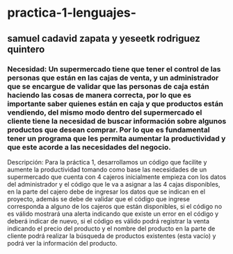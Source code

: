 # practica-1-lenguajes-
## samuel cadavid zapata y yeseetk rodriguez quintero 
### Necesidad: Un supermercado tiene que tener el control de las personas que están en las cajas de venta, y un administrador que se encargue de validar que las personas de caja están haciendo las cosas de manera correcta, por lo que es importante saber quienes están en caja y que productos están vendiendo, del mismo modo dentro del supermercado el cliente tiene la necesidad de buscar información sobre algunos productos que desean comprar. Por lo que es fundamental tener un programa que les permita aumentar la productividad y que este acorde a las necesidades del negocio.

Descripción: Para la práctica 1, desarrollamos un código que facilite y aumente la productividad tomando como base las necesidades de un supermercado que cuenta con 4 cajeros inicialmente empieza con los datos del administrador y el código que le va a asignar a las 4 cajas disponibles, en la parte del cajero debe de ingresar los datos que se indican en el proyecto, además se debe de validar que el código que ingrese corresponda a alguno de los cajeros que están disponibles, si el código no es válido mostrará una alerta indicando que existe un error en el código y deberá indicar de nuevo, si el código es válido podrá registrar la venta indicando el precio del producto y el nombre del producto
en la parte de cliente podrá realizar la búsqueda de productos existentes (esta vacío) y podrá ver la información del producto.
   
